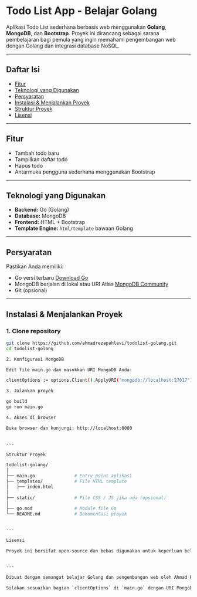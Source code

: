 # Todo List App - Belajar Golang

Aplikasi Todo List sederhana berbasis web menggunakan **Golang**, **MongoDB**, dan **Bootstrap**. Proyek ini dirancang sebagai sarana pembelajaran bagi pemula yang ingin memahami pengembangan web dengan Golang dan integrasi database NoSQL.

---

## Daftar Isi

- [Fitur](#fitur)
- [Teknologi yang Digunakan](#teknologi-yang-digunakan)
- [Persyaratan](#persyaratan)
- [Instalasi & Menjalankan Proyek](#instalasi--menjalankan-proyek)
- [Struktur Proyek](#struktur-proyek)
- [Lisensi](#lisensi)

---

## Fitur

- Tambah todo baru
- Tampilkan daftar todo
- Hapus todo
- Antarmuka pengguna sederhana menggunakan Bootstrap

---

## Teknologi yang Digunakan

- **Backend:** Go (Golang)
- **Database:** MongoDB
- **Frontend:** HTML + Bootstrap
- **Template Engine:** `html/template` bawaan Golang

---

## Persyaratan

Pastikan Anda memiliki:
- Go versi terbaru [Download Go](https://golang.org/dl/)
- MongoDB berjalan di lokal atau URI Atlas [MongoDB Community](https://www.mongodb.com/try/download/community)
- Git (opsional)

---

## Instalasi & Menjalankan Proyek

### 1. Clone repository

```bash
git clone https://github.com/ahmadrezapahlevi/todolist-golang.git
cd todolist-golang

2. Konfigurasi MongoDB

Edit file main.go dan masukkan URI MongoDB Anda:

clientOptions := options.Client().ApplyURI("mongodb://localhost:27017") // ganti dengan URI MongoDB Anda jika perlu

3. Jalankan proyek

go build
go run main.go

4. Akses di browser

Buka browser dan kunjungi: http://localhost:8080


---

Struktur Proyek

todolist-golang/
│
├── main.go               # Entry point aplikasi
├── templates/            # File HTML template
│   ├── index.html
│
├── static/               # File CSS / JS jika ada (opsional)
│
├── go.mod                # Module file Go
└── README.md             # Dokumentasi proyek


---

Lisensi

Proyek ini bersifat open-source dan bebas digunakan untuk keperluan belajar.


---

Dibuat dengan semangat belajar Golang dan pengembangan web oleh Ahmad Reza Pahlevi.

Silakan sesuaikan bagian `clientOptions` di `main.go` dengan URI MongoDB Anda. Jika Anda memerlukan bantuan lebih lanjut atau ingin menambahkan fitur tambahan, jangan ragu untuk bertanya!0

